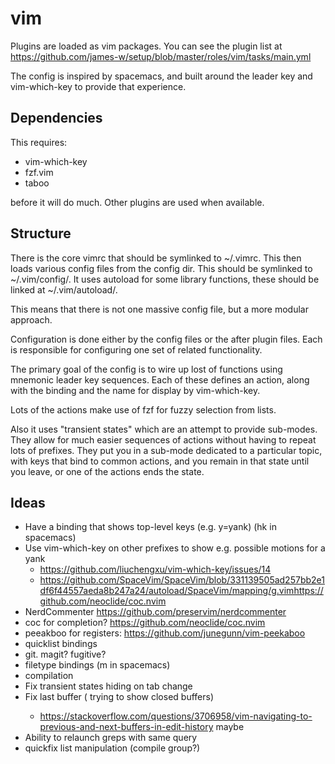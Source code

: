 vim
===

Plugins are loaded as vim packages. You can see the plugin list at
https://github.com/james-w/setup/blob/master/roles/vim/tasks/main.yml

The config is inspired by spacemacs, and built around the leader
key and vim-which-key to provide that experience.

Dependencies
------------

This requires:

  * vim-which-key
  * fzf.vim
  * taboo
  
before it will do much. Other plugins are used when available.

Structure
---------

There is the core vimrc that should be symlinked to ~/.vimrc. This then loads
various config files from the config dir. This should be symlinked to
~/.vim/config/. It uses autoload for some library functions, these should be
linked at ~/.vim/autoload/.

This means that there is not one massive config file, but a more modular approach.

Configuration is done either by the config files or the after plugin files. Each
is responsible for configuring one set of related functionality.

The primary goal of the config is to wire up lost of functions using mnemonic
leader key sequences. Each of these defines an action, along with the binding
and the name for display by vim-which-key.

Lots of the actions make use of fzf for fuzzy selection from lists.

Also it uses "transient states" which are an attempt to provide sub-modes.
They allow for much easier sequences of actions without having to repeat
lots of prefixes. They put you in a sub-mode dedicated to a particular
topic, with keys that bind to common actions, and you remain in that state
until you leave, or one of the actions ends the state.

Ideas
-----

  * Have a binding that shows top-level keys (e.g. y=yank) (<leader>hk in spacemacs)
  * Use vim-which-key on other prefixes to show e.g. possible motions
    for a yank
    - https://github.com/liuchengxu/vim-which-key/issues/14
    - https://github.com/SpaceVim/SpaceVim/blob/331139505ad257bb2e1df6f44557aeda8b247a24/autoload/SpaceVim/mapping/g.vimhttps://github.com/neoclide/coc.nvim
  * NerdCommenter https://github.com/preservim/nerdcommenter
  * coc for completion? https://github.com/neoclide/coc.nvim
  * peeakboo for registers: https://github.com/junegunn/vim-peekaboo
  * quicklist bindings
  * git. magit? fugitive?
  * filetype bindings (<leader>m in spacemacs)
  * compilation
  * Fix transient states hiding on tab change
  * Fix last buffer (<leader><tab> trying to show closed buffers) 
    - https://stackoverflow.com/questions/3706958/vim-navigating-to-previous-and-next-buffers-in-edit-history maybe
  * Ability to relaunch greps with same query
  * quickfix list manipulation (compile group?)
